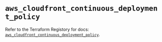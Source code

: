 # `aws_cloudfront_continuous_deployment_policy`

Refer to the Terraform Registory for docs: [`aws_cloudfront_continuous_deployment_policy`](https://registry.terraform.io/providers/hashicorp/aws/5.17.0/docs/resources/cloudfront_continuous_deployment_policy).
